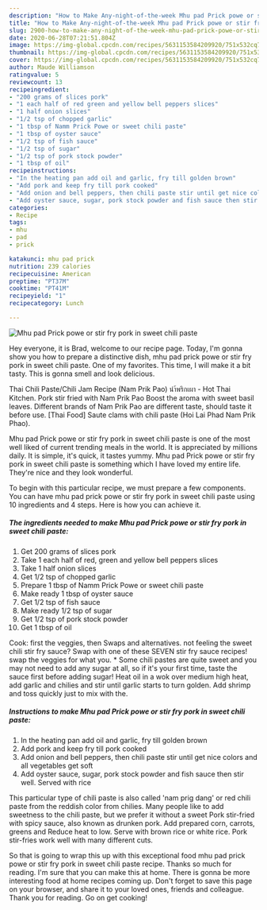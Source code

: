 ```yaml
---
description: "How to Make Any-night-of-the-week Mhu pad Prick powe or stir fry pork in sweet chili paste"
title: "How to Make Any-night-of-the-week Mhu pad Prick powe or stir fry pork in sweet chili paste"
slug: 2900-how-to-make-any-night-of-the-week-mhu-pad-prick-powe-or-stir-fry-pork-in-sweet-chili-paste
date: 2020-06-28T07:21:51.804Z
image: https://img-global.cpcdn.com/recipes/5631153584209920/751x532cq70/mhu-pad-prick-powe-or-stir-fry-pork-in-sweet-chili-paste-recipe-main-photo.jpg
thumbnail: https://img-global.cpcdn.com/recipes/5631153584209920/751x532cq70/mhu-pad-prick-powe-or-stir-fry-pork-in-sweet-chili-paste-recipe-main-photo.jpg
cover: https://img-global.cpcdn.com/recipes/5631153584209920/751x532cq70/mhu-pad-prick-powe-or-stir-fry-pork-in-sweet-chili-paste-recipe-main-photo.jpg
author: Maude Williamson
ratingvalue: 5
reviewcount: 13
recipeingredient:
- "200 grams of slices pork"
- "1 each half of red green and yellow bell peppers slices"
- "1 half onion slices"
- "1/2 tsp of chopped garlic"
- "1 tbsp of Namm Prick Powe or sweet chili paste"
- "1 tbsp of oyster sauce"
- "1/2 tsp of fish sauce"
- "1/2 tsp of sugar"
- "1/2 tsp of pork stock powder"
- "1 tbsp of oil"
recipeinstructions:
- "In the heating pan add oil and garlic, fry till golden brown"
- "Add pork and keep fry till pork cooked"
- "Add onion and bell peppers, then chili paste stir until get nice colors and all vegetables get soft"
- "Add oyster sauce, sugar, pork stock powder and fish sauce then stir well. Served with rice"
categories:
- Recipe
tags:
- mhu
- pad
- prick

katakunci: mhu pad prick 
nutrition: 239 calories
recipecuisine: American
preptime: "PT37M"
cooktime: "PT41M"
recipeyield: "1"
recipecategory: Lunch

---
```



![Mhu pad Prick powe or stir fry pork in sweet chili paste](https://img-global.cpcdn.com/recipes/5631153584209920/751x532cq70/mhu-pad-prick-powe-or-stir-fry-pork-in-sweet-chili-paste-recipe-main-photo.jpg)

Hey everyone, it is Brad, welcome to our recipe page. Today, I'm gonna show you how to prepare a distinctive dish, mhu pad prick powe or stir fry pork in sweet chili paste. One of my favorites. This time, I will make it a bit tasty. This is gonna smell and look delicious.

Thai Chili Paste/Chili Jam Recipe (Nam Prik Pao) นำ้พริกเผา - Hot Thai Kitchen. Pork stir fried with Nam Prik Pao Boost the aroma with sweet basil leaves. Different brands of Nam Prik Pao are different taste, should taste it before use. [Thai Food] Saute clams with chili paste (Hoi Lai Phad Nam Prik Phao).

Mhu pad Prick powe or stir fry pork in sweet chili paste is one of the most well liked of current trending meals in the world. It is appreciated by millions daily. It is simple, it's quick, it tastes yummy. Mhu pad Prick powe or stir fry pork in sweet chili paste is something which I have loved my entire life. They're nice and they look wonderful.


To begin with this particular recipe, we must prepare a few components. You can have mhu pad prick powe or stir fry pork in sweet chili paste using 10 ingredients and 4 steps. Here is how you can achieve it.

<!--inarticleads1-->

##### The ingredients needed to make Mhu pad Prick powe or stir fry pork in sweet chili paste:

1. Get 200 grams of slices pork
1. Take 1 each half of red, green and yellow bell peppers slices
1. Take 1 half onion slices
1. Get 1/2 tsp of chopped garlic
1. Prepare 1 tbsp of Namm Prick Powe or sweet chili paste
1. Make ready 1 tbsp of oyster sauce
1. Get 1/2 tsp of fish sauce
1. Make ready 1/2 tsp of sugar
1. Get 1/2 tsp of pork stock powder
1. Get 1 tbsp of oil


Cook: first the veggies, then Swaps and alternatives. not feeling the sweet chili stir fry sauce? Swap with one of these SEVEN stir fry sauce recipes! swap the veggies for what you. * Some chili pastes are quite sweet and you may not need to add any sugar at all, so if it&#39;s your first time, taste the sauce first before adding sugar! Heat oil in a wok over medium high heat, add garlic and chilies and stir until garlic starts to turn golden. Add shrimp and toss quickly just to mix with the. 

<!--inarticleads2-->

##### Instructions to make Mhu pad Prick powe or stir fry pork in sweet chili paste:

1. In the heating pan add oil and garlic, fry till golden brown
1. Add pork and keep fry till pork cooked
1. Add onion and bell peppers, then chili paste stir until get nice colors and all vegetables get soft
1. Add oyster sauce, sugar, pork stock powder and fish sauce then stir well. Served with rice


This particular type of chili paste is also called &#39;nam prig dang&#39; or red chili paste from the reddish color from chilies. Many people like to add sweetness to the chili paste, but we prefer it without a sweet Pork stir-fried with spicy sauce, also known as drunken pork. Add prepared corn, carrots, greens and Reduce heat to low. Serve with brown rice or white rice. Pork stir-fries work well with many different cuts. 

So that is going to wrap this up with this exceptional food mhu pad prick powe or stir fry pork in sweet chili paste recipe. Thanks so much for reading. I'm sure that you can make this at home. There is gonna be more interesting food at home recipes coming up. Don't forget to save this page on your browser, and share it to your loved ones, friends and colleague. Thank you for reading. Go on get cooking!

